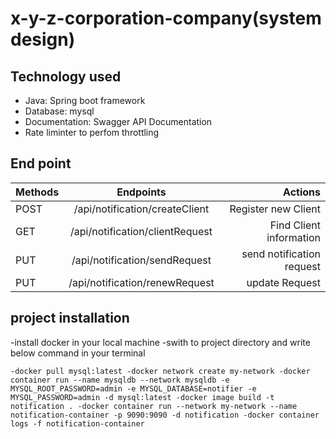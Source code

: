 # x-y-z-corporation-company(system design)

## Technology used
-	Java: Spring boot framework
-	Database: mysql
-	Documentation: Swagger API Documentation
- Rate liminter to perfom throttling

## End point

| Methods       | Endpoints                      | Actions                           |
| ------------- |:----------------------------:  | ---------------------------------:|
| POST          |/api/notification/createClient  | Register new Client               |
| GET           |/api/notification/clientRequest | Find Client information           |
| PUT           |/api/notification/sendRequest   | send notification request         |
| PUT           |/api/notification/renewRequest  | update Request                    |

## project installation
-install docker in your local machine
-swith to project directory and write below command in your terminal

`-docker pull mysql:latest
-docker network create my-network
-docker container run --name mysqldb --network mysqldb -e MYSQL_ROOT_PASSWORD=admin -e MYSQL_DATABASE=notifier -e MYSQL_PASSWORD=admin -d mysql:latest
-docker image build -t notification .
-docker container run --network my-network --name notification-container -p 9090:9090 -d notification
-docker container logs -f notification-container`

